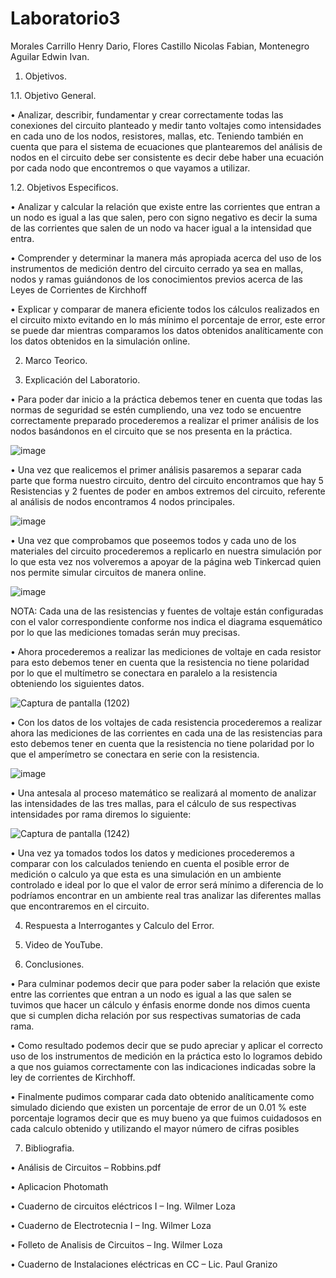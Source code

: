# Laboratorio3

Morales Carrillo Henry Dario, Flores Castillo Nicolas Fabian, Montenegro Aguilar Edwin Ivan.

1. Objetivos.

1.1. Objetivo General.

•	Analizar, describir, fundamentar y crear correctamente todas las conexiones del circuito planteado y medir tanto voltajes como intensidades en cada uno de los nodos, resistores, mallas, etc. Teniendo también en cuenta que para el sistema de ecuaciones que plantearemos del análisis de nodos en el circuito debe ser consistente es decir debe haber una ecuación por cada nodo que encontremos o que vayamos a utilizar. 

1.2. Objetivos Especificos.

•	Analizar y calcular la relación que existe entre las corrientes que entran a un nodo es igual a las que salen, pero con signo negativo es decir la suma de las corrientes que salen de un nodo va hacer igual a la intensidad que entra.

•	Comprender y determinar la manera más apropiada acerca del uso de los instrumentos de medición dentro del circuito cerrado ya sea en mallas, nodos y ramas guiándonos de los conocimientos previos acerca de las Leyes de Corrientes de Kirchhoff

•	Explicar y comparar de manera eficiente todos los cálculos realizados en el circuito mixto evitando en lo más mínimo el porcentaje de error, este error se puede dar mientras comparamos los datos obtenidos analíticamente con los datos obtenidos en la simulación online. 

2. Marco Teorico.

3. Explicación del Laboratorio.

•	Para poder dar inicio a la práctica debemos tener en cuenta que todas las normas de seguridad se estén cumpliendo, una vez todo se encuentre correctamente preparado procederemos a realizar el primer análisis de los nodos basándonos en el circuito que se nos presenta en la práctica.

![image](https://user-images.githubusercontent.com/85144847/122157933-5afa3b00-ce31-11eb-8b1a-3ef7ff1c60b4.png)

•	Una vez que realicemos el primer análisis pasaremos a separar cada parte que forma nuestro circuito, dentro del circuito encontramos que hay 5 Resistencias y 2 fuentes de poder en ambos extremos del circuito, referente al análisis de nodos encontramos 4 nodos principales. 

![image](https://user-images.githubusercontent.com/85144847/122157963-69e0ed80-ce31-11eb-938d-280ea7962d65.png)

•	Una vez que comprobamos que poseemos todos y cada uno de los materiales del circuito procederemos a replicarlo en nuestra simulación por lo que esta vez nos volveremos a apoyar de la página web Tinkercad quien nos permite simular circuitos de manera online. 

![image](https://user-images.githubusercontent.com/85144847/122158003-7d8c5400-ce31-11eb-8d0e-9c6dd95cd402.png)

NOTA: Cada una de las resistencias y fuentes de voltaje están configuradas con el valor correspondiente conforme nos indica el diagrama esquemático por lo que las mediciones tomadas serán muy precisas.

•	Ahora procederemos a realizar las mediciones de voltaje en cada resistor para esto debemos tener en cuenta que la resistencia no tiene polaridad por lo que el multímetro se conectara en paralelo a la resistencia obteniendo los siguientes datos. 

![Captura de pantalla (1202)](https://user-images.githubusercontent.com/85144847/122158200-d65bec80-ce31-11eb-9e0d-7c224c026217.png)

•	Con los datos de los voltajes de cada resistencia procederemos a realizar ahora las mediciones de las corrientes en cada una de las resistencias para esto debemos tener en cuenta que la resistencia no tiene polaridad por lo que el amperímetro se conectara en serie con la resistencia.

![image](https://user-images.githubusercontent.com/85144847/122158232-e7a4f900-ce31-11eb-8387-3d6a34f04bf5.png)

•	Una antesala al proceso matemático se realizará al momento de analizar las intensidades de las tres mallas, para el cálculo de sus respectivas intensidades por rama diremos lo siguiente: 

![Captura de pantalla (1242)](https://user-images.githubusercontent.com/85144847/122158317-16bb6a80-ce32-11eb-9b2f-6137a8c7a894.png)

•	Una vez ya tomados todos los datos y mediciones procederemos a comparar con los calculados teniendo en cuenta el posible error de medición o calculo ya que esta es una simulación en un ambiente controlado e ideal por lo que el valor de error será mínimo a diferencia de lo podríamos encontrar en un ambiente real tras analizar las diferentes mallas que encontraremos en el circuito.

4. Respuesta a Interrogantes y Calculo del Error.

5. Video de YouTube.

6. Conclusiones.

•	Para culminar podemos decir que para poder saber la relación que existe entre las corrientes que entran a un nodo es igual a las que salen se tuvimos que hacer un cálculo y énfasis enorme donde nos dimos cuenta que si cumplen dicha relación por sus respectivas sumatorias de cada rama.

•	Como resultado podemos decir que se pudo apreciar y aplicar el correcto uso de los instrumentos de medición en la práctica esto lo logramos debido a que nos guiamos correctamente con las indicaciones indicadas sobre la ley de corrientes de Kirchhoff.

•	Finalmente pudimos comparar cada dato obtenido analíticamente como simulado diciendo que existen un porcentaje de error de un 0.01 % este porcentaje logramos decir que es muy bueno ya que fuimos cuidadosos en cada calculo obtenido y utilizando el mayor número de cifras posibles 

7. Bibliografia.

•	Análisis de Circuitos – Robbins.pdf

•	Aplicacion Photomath

•	Cuaderno de circuitos eléctricos I – Ing. Wilmer Loza

•	Cuaderno de Electrotecnia I – Ing. Wilmer Loza

•	Folleto de Analisis de Circuitos – Ing. Wilmer Loza

•	Cuaderno de Instalaciones eléctricas en CC – Lic. Paul Granizo 





